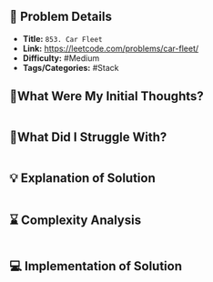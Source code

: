 ## 📝 Problem Details

- **Title:** `853. Car Fleet`
- **Link:** https://leetcode.com/problems/car-fleet/
- **Difficulty:** #Medium 
- **Tags/Categories:** #Stack 

## 💭What Were My Initial Thoughts?

```

```

## 🤔What Did I Struggle With?

```

```

## 💡 Explanation of Solution

```

```

## ⌛ Complexity Analysis

```

```

## 💻 Implementation of Solution

```cpp

```